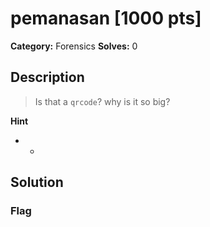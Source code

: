 # pemanasan [1000 pts]

**Category:** Forensics
**Solves:** 0

## Description
>Is that a `qrcode`? why is it so big?

**Hint**
* -

## Solution

### Flag

